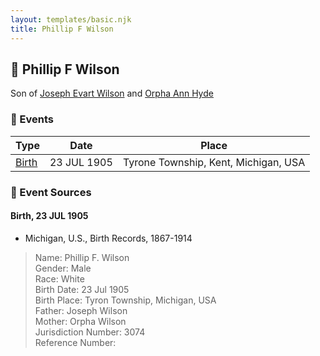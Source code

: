 ```yaml
---
layout: templates/basic.njk
title: Phillip F Wilson
---
```

## 🔵 Phillip F Wilson

Son of [Joseph Evart Wilson](/people/5/57306025) and [Orpha Ann Hyde](/people/6/63932813)

### 📆 Events

Type | Date | Place
------ | ------ | ------
[Birth](#event-2a053abe-d4af-442f-90c3-d07b65c8c287) | 23 JUL 1905 | Tyrone Township, Kent, Michigan, USA

### 📰 Event Sources

#### <a id="event-2a053abe-d4af-442f-90c3-d07b65c8c287"></a> Birth, 23 JUL 1905
* Michigan, U.S., Birth Records, 1867-1914
>   
  > Name: Phillip F. Wilson  
  > Gender: Male  
  > Race: White  
  > Birth Date: 23 Jul 1905  
  > Birth Place: Tyron Township, Michigan, USA  
  > Father: Joseph Wilson  
  > Mother: Orpha Wilson  
  > Jurisdiction Number: 3074  
  > Reference Number:  
  >